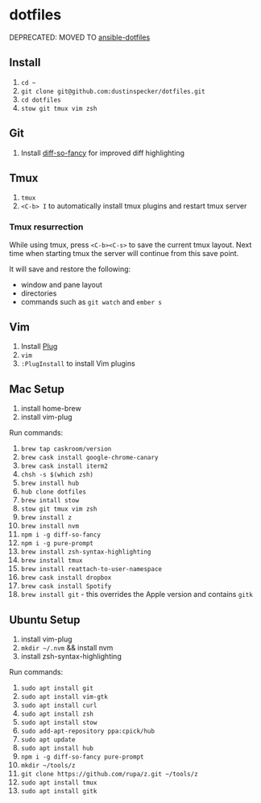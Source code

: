# dotfiles

DEPRECATED: MOVED TO [ansible-dotfiles](https://github.com/dustinspecker/ansible-dotfiles)

## Install

1. `cd ~`
1. `git clone git@github.com:dustinspecker/dotfiles.git`
1. `cd dotfiles`
1. `stow git tmux vim zsh`

## Git
1. Install [diff-so-fancy](https://github.com/so-fancy/diff-so-fancy) for improved diff highlighting

## Tmux
1. `tmux`
1. `<C-b> I` to automatically install tmux plugins and restart tmux server

### Tmux resurrection

While using tmux, press `<C-b><C-s>` to save the current tmux layout. Next time when starting tmux the server will continue from this save point.

It will save and restore the following:
- window and pane layout
- directories
- commands such as `git watch` and `ember s`

## Vim

1. Install [Plug](https://github.com/junegunn/vim-plug)
1. `vim`
1. `:PlugInstall` to install Vim plugins

## Mac Setup
1. install home-brew
1. install vim-plug

Run commands:
1. `brew tap caskroom/version`
1. `brew cask install google-chrome-canary`
1. `brew cask install iterm2`
1. `chsh -s $(which zsh)`
1. `brew install hub`
1. `hub clone dotfiles`
1. `brew intall stow`
1. `stow git tmux vim zsh`
1. `brew install z`
1. `brew install nvm`
1. `npm i -g diff-so-fancy`
1. `npm i -g pure-prompt`
1. `brew install zsh-syntax-highlighting`
1. `brew install tmux`
1. `brew install reattach-to-user-namespace`
1. `brew cask install dropbox`
1. `brew cask install Spotify`
1. `brew install git` - this overrides the Apple version and contains `gitk`

## Ubuntu Setup
1. install vim-plug
1. `mkdir ~/.nvm` && install nvm
1. install zsh-syntax-highlighting

Run commands:
1. `sudo apt install git`
1. `sudo apt install vim-gtk`
1. `sudo apt install curl`
1. `sudo apt install zsh`
1. `sudo apt install stow`
1. `sudo add-apt-repository ppa:cpick/hub`
1. `sudo apt update`
1. `sudo apt install hub`
1. `npm i -g diff-so-fancy pure-prompt`
1. `mkdir ~/tools/z`
1. `git clone https://github.com/rupa/z.git ~/tools/z`
1. `sudo apt install tmux`
1. `sudo apt install gitk`
